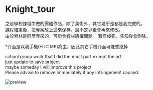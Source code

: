 # Knight_tour

之前學校課程中做的團體作品，除了美術外，其它幾乎是都是我完成的。  
課程結束後，把專案放上這來保存，說不定以後會再來修改。  
由於素材是同學弄來的，可能會有些版權問題。
若有侵犯，告知後會删除。  

*介面是以我手機(HTC M9)為主，因此其它手機介面可能會跑掉

school group work that I did the most part except the art  
just update to save project  
maybe someday I will improve this project  
Please advise to remove immediately if any infringement caused.

![preview](https://i.imgur.com/I0eu2uE.png)
